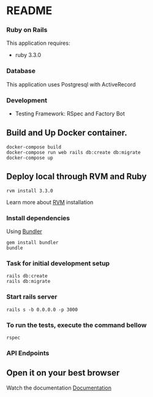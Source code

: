 # README

### Ruby on Rails
This application requires:
* ruby 3.3.0

### Database
This application uses Postgresql with ActiveRecord

### Development
* Testing Framework: RSpec and Factory Bot

## Build and Up Docker container.

```console
docker-compose build
docker-compose run web rails db:create db:migrate
docker-compose up
```
## Deploy local through RVM and Ruby
```
rvm install 3.3.0
```
Learn more about [RVM](https://rvm.io/rvm/install) installation

### Install dependencies
Using [Bundler](https://github.com/bundler/bundler)
```
gem install bundler
bundle
```
### Task for initial development setup

```
rails db:create
rails db:migrate
```
### Start rails server
```
rails s -b 0.0.0.0 -p 3000
```
### To run the tests, execute the command bellow
```
rspec
```

### API Endpoints

## Open it on your best browser

Watch the documentation [Documentation](https://documenter.getpostman.com/view/34024629/2sA3BgAasi)
